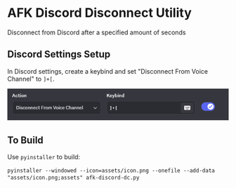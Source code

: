 # AFK Discord Disconnect Utility
Disconnect from Discord after a specified amount of seconds

## Discord Settings Setup
In Discord settings, create a keybind and set "Disconnect From Voice Channel" to `]+[`.

![Discord Settings Image](assets/discord.png)

## To Build
Use `pyinstaller` to build: 
```
pyinstaller --windowed --icon=assets/icon.png --onefile --add-data "assets/icon.png;assets" afk-discord-dc.py
```
